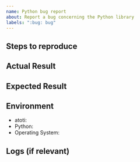 ```yaml
---
name: Python bug report
about: Report a bug concerning the Python library
labels: ":bug: bug"
---
```


<!--
Thank you for reporting a bug! Please make sure you have searched for similar issues.

By opening an issue, you agree with atoti's terms of use and privacy policy available at https://www.atoti.io/terms and https://www.atoti.io/privacy-policy
-->

## Steps to reproduce

<!--
Include a code sample and dataset with the issue.
If possible, indicate which cell triggers the error.
-->

## Actual Result

<!--
Include the error message if you have one.
-->

## Expected Result

## Environment

<!--
Add any other versions relevant to your issue.

You may run the following Python code:

import platform
import sys
import atoti

print(f"""
- atoti: {atoti.__version__}
- Python: {platform.python_version()}
- Operating System: {sys.platform}
""")

-->

- atoti:
- Python:
- Operating System:

## Logs (if relevant)

<!--
You can get your full session logs by calling: `session.logs_tail(0)`.
Include them between HTML tags like that <details><pre>{paste logs here}</pre></details>.
-->
